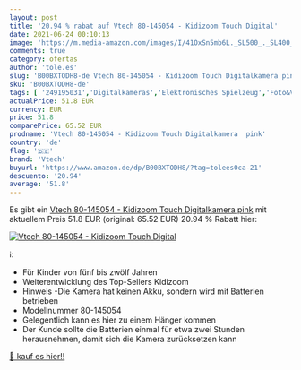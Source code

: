 ```yaml
---
layout: post
title: '20.94 % rabat auf Vtech 80-145054 - Kidizoom Touch Digital'
date: 2021-06-24 00:10:13
image: 'https://m.media-amazon.com/images/I/41OxSn5mb6L._SL500_._SL400_.jpg'
comments: true
category: ofertas
author: 'tole.es'
slug: 'B00BXTODH8-de Vtech 80-145054 - Kidizoom Touch Digitalkamera pink'
sku: 'B00BXTODH8-de'
tags: [ '249195031','Digitalkameras','Elektronisches Spielzeug','Foto&Video','Produkte','Spielzeug','vtech', ]
actualPrice: 51.8 EUR
currency: EUR
price: 51.8
comparePrice: 65.52 EUR
prodname: 'Vtech 80-145054 - Kidizoom Touch Digitalkamera  pink'
country: 'de'
flag: '🇩🇪'
brand: 'Vtech'
buyurl: 'https://www.amazon.de/dp/B00BXTODH8/?tag=tolees0ca-21'
descuento: '20.94'
average: '51.8'
---
```


Es gibt ein [Vtech 80-145054 - Kidizoom Touch Digitalkamera  pink](https://www.amazon.de/dp/B00BXTODH8/?tag=tolees0ca-21) mit aktuellem Preis 51.8 EUR (original: 65.52 EUR) 20.94 % Rabatt hier:

[![Vtech 80-145054 - Kidizoom Touch Digital](https://m.media-amazon.com/images/I/41OxSn5mb6L._SL500_._SL400_.jpg)](https://www.amazon.de/dp/B00BXTODH8/?tag=tolees0ca-21)

ℹ️:

- Für Kinder von fünf bis zwölf Jahren
- Weiterentwicklung des Top-Sellers Kidizoom
- Hinweis -Die Kamera hat keinen Akku, sondern wird mit Batterien betrieben
- Modellnummer 80-145054
- Gelegentlich kann es hier zu einem Hänger kommen
- Der Kunde sollte die Batterien einmal für etwa zwei Stunden herausnehmen, damit sich die Kamera zurücksetzen kann

[🛒 kauf es hier!!](https://www.amazon.de/dp/B00BXTODH8/?tag=tolees0ca-21)
